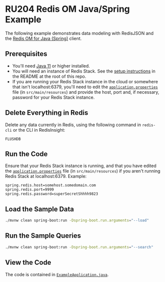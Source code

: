 # RU204 Redis OM Java/Spring Example

The following example demonstrates data modeling with RedisJSON and the [Redis OM for Java (Spring)](https://github.com/redis/redis-om-spring) client.

## Prerequisites

* You'll need [Java 11](https://sdkman.io/sdks) or higher installed.
* You will need an instance of Redis Stack.  See the [setup instructions](/README.md) in the README at the root of this repo.
* If you are running your Redis Stack instance in the cloud or somewhere that isn't localhost:6379, you'll need to edit the [`application.properties`](./src/main/resources/application.properties) file (in `src/main/resources`) and provide the host, port and, if necessary, password for your Redis Stack instance.

## Delete Everything in Redis

Delete any data currently in Redis, using the following command in `redis-cli` or the CLI in RedisInsight:

```
FLUSHDB
```

## Run the Code

Ensure that your Redis Stack instance is running, and that you have edited the [`application.properties`](./src/main/resources/application.properties) file (in `src/main/resources`) if you aren't running Redis Stack at localhost:6379.  Example:

```
spring.redis.host=somehost.somedomain.com
spring.redis.port=9999
spring.redis.password=superSecretShhhh9823
```

## Load the Sample Data

```bash
./mvnw clean spring-boot:run -Dspring-boot.run.arguments="--load"
```

## Run the Sample Queries

```bash
./mvnw clean spring-boot:run -Dspring-boot.run.arguments="--search"
```

## View the Code

The code is contained in [`ExampleApplication.java`](./src/main/java/com/redis/om/spring/example/ExampleApplication.java).
